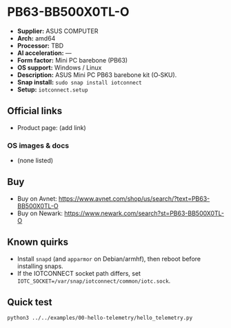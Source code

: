 # PB63-BB500X0TL-O

- **Supplier:** ASUS COMPUTER
- **Arch:** amd64
- **Processor:** TBD
- **AI acceleration:** —
- **Form factor:** Mini PC barebone (PB63)
- **OS support:** Windows / Linux
- **Description:** ASUS Mini PC PB63 barebone kit (O‑SKU).
- **Snap install:** `sudo snap install iotconnect`
- **Setup:** `iotconnect.setup`

## Official links
- Product page: (add link)

### OS images & docs
- (none listed)

## Buy
- Buy on Avnet: https://www.avnet.com/shop/us/search/?text=PB63-BB500X0TL-O
- Buy on Newark: https://www.newark.com/search?st=PB63-BB500X0TL-O

## Known quirks
- Install `snapd` (and `apparmor` on Debian/armhf), then reboot before installing snaps.
- If the IOTCONNECT socket path differs, set `IOTC_SOCKET=/var/snap/iotconnect/common/iotc.sock`.

## Quick test
```bash
python3 ../../examples/00-hello-telemetry/hello_telemetry.py
```

